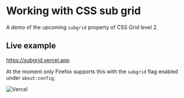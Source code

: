 # Working with CSS sub grid

A demo of the upcoming `subgrid` property of CSS Grid level 2.

## Live example

https://subgrid.vercel.app

At the moment only Firefox supports this with the `subgrid` flag enabled under `about:config`;

 ![Vercel](https://therealsujitk-vercel-badge.vercel.app/?app=subgrid-teamgotpop)